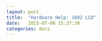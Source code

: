 ```yaml
---
layout: post
title:  "Hardware Help: 1602 LCD"
date:   2015-07-08 15:37:30
categories: docs
---
```


